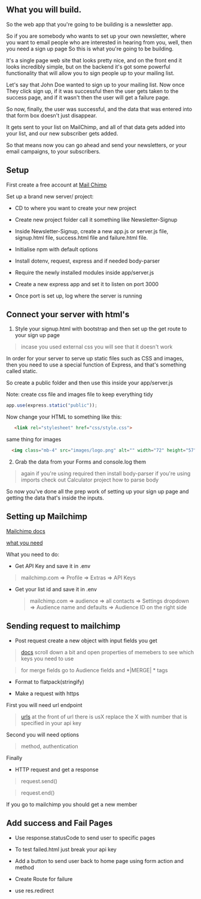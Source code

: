 ## What you will build.

So the web app that you're going to be building is a newsletter app. 

So if you are somebody who wants to set up your own newsletter, where you want to email people who are interested in hearing from you, well, then you need a sign up page
So this is what you're going to be building.

It's a single page web site that looks pretty nice, and on the front end it looks incredibly simple, but on the backend it's got some powerful functionality that will allow you to sign people up to your mailing list.

Let's say that John Doe wanted to sign up to your mailing list.
Now once They click sign up, if it was successful then the user gets taken to the success page, and if it wasn't then the user will get a failure page.

So now, finally, the user was successful, and the data that was entered into that form box doesn't just disappear.

It gets sent to your list on MailChimp, and all of that data gets added into your list, and our new subscriber gets added.

So that means now you can go ahead and send your newsletters, or your email campaigns, to your subscribers.

## Setup

First create a free account at [Mail Chimp](https://mailchimp.com)

Set up a brand new server/ project:

 * CD to where you want to create your new project

 * Create new project folder call it something like Newsletter-Signup

 * Inside Newsletter-Signup, create a new app.js or server.js file, signup.html file, success.html file and failure.html file.

 * Initialise npm with default options

 * Install dotenv, request, express and if needed body-parser

 * Require the newly installed modules inside app/server.js

 * Create a new express app and set it to listen on port 3000

 * Once port is set up, log where the server is running

## Connect your server with html's

 1. Style your signup.html with bootstrap and then set up the get route to your sign up page

 > incase you used external css you will see that it doesn't work

 In order for your server to serve up static files such as CSS and images, then you need to use a special function of Express, and that's something called static.

 So create a public folder and then use this inside your app/server.js

 Note: create css file and images file to keep everything tidy

 ```js
app.use(express.static("public"));
 ```
 Now change your HTML to something like this:

 ```html
    <link rel="stylesheet" href="css/style.css">
 ```
 same thing for images

  ```html
    <img class="mb-4" src="images/logo.png" alt="" width="72" height="57">
 ```

 2. Grab the data from your Forms and console.log them

 > again if you're using required then install body-parser if you're using imports check out Calculator project how to parse body


So now you've done all the prep work of setting up your sign up page and getting the data that's inside the inputs.

## Setting up Mailchimp

[Mailchimp docs](https://mailchimp.com/developer/marketing/api/)

[what you need](https://mailchimp.com/developer/marketing/api/list-members/)

What you need to do:

 * Get API Key and save it in .env

 > mailchimp.com => Profile => Extras => API Keys

 * Get your list id and save it in .env

   > mailchimp.com => audience => all contacts => Settings dropdown => Audience name and defaults => Audience ID on the right side


## Sending request to mailchimp

 * Post request create a new object with input fields you get

 > [docs](https://mailchimp.com/developer/marketing/api/list-members/list-members-info/) scroll down a bit and open properties of memebers to see which keys you need to use

 > for merge fields go to Audience fields and *|MERGE| * tags

 * Format to flatpack(stringify)

 * Make a request with https 

First you will need url endpoint

 > [urls](https://mailchimp.com/developer/marketing/docs/methods-parameters/) at the front of url there is usX replace the X with number that is specified in your api key

Second you will need options

> method, authentication

Finally 

 * HTTP request and get a response

 > request.send()

 > request.end()


If you go to mailchimp you should get a new member

## Add success and Fail Pages


 * Use response.statusCode to send user to specific pages

 * To test failed.html just break your api key

 * Add a button to send user back to home page using form action and method

 * Create Route for failure

 * use res.redirect